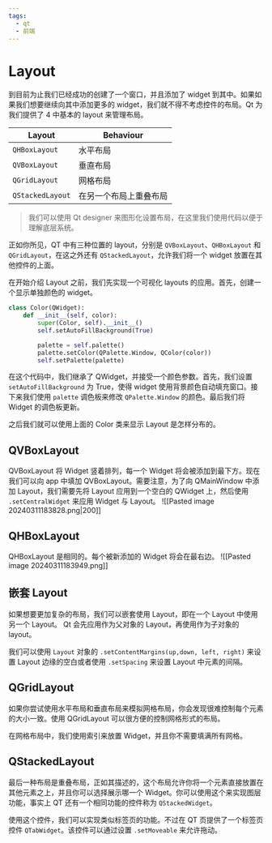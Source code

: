```yaml
---
tags:
  - qt
  - 前端
---
```

# Layout

到目前为止我们已经成功的创建了一个窗口，并且添加了 widget 到其中。如果如果我们想要继续向其中添加更多的 widget，我们就不得不考虑控件的布局。Qt 为我们提供了 4 中基本的 layout 来管理布局。

| Layout        | Behaviour |
| ------------- | --------- |
| `QHBoxLayout` | 水平布局  |
| `QVBoxLayout` | 垂直布局  |
| `QGridLayout` | 网格布局  |
| `QStackedLayout`               |    在另一个布局上重叠布局       |

> 我们可以使用 Qt designer 来图形化设置布局，在这里我们使用代码以便于理解底层系统。

正如你所见，QT 中有三种位置的 layout，分别是 `QVBoxLayout`、`QHBoxLayout` 和 `QGridLayout`，在这之外还有 `QStackedLayout`，允许我们将一个 widget 放置在其他控件的上面。

在开始介绍 Layout 之前，我们先实现一个可视化 layouts 的应用。首先，创建一个显示单独颜色的 widget。
```python
class Color(QWidget):
	def __init__(self, color):
		super(Color, self).__init__()
		self.setAutoFillBackground(True)

		palette = self.palette()
		palette.setColor(QPalette.Window, QColor(color))
		self.setPalette(palette)
```
 在这个代码中，我们继承了 QWidget，并接受一个颜色参数。首先，我们设置 `setAutoFillBackground` 为 True，使得 widget 使用背景颜色自动填充窗口。接下来我们使用 `palette` 调色板来修改 `QPalette.Window` 的颜色。最后我们将 Widget 的调色板更新。

之后我们就可以使用上面的 Color 类来显示 Layout 是怎样分布的。

## QVBoxLayout

QVBoxLayout 将 Widget 竖着排列，每一个 Widget 将会被添加到最下方。现在我们可以向 app 中填加 QVBoxLayout。需要注意，为了向 QMainWindow 中添加 Layout，我们需要先将 Layout 应用到一个空白的 QWidget 上，然后使用 `.setCentralWidget` 来应用 Widget 与 Layout。
![[Pasted image 20240311183828.png|200]]

## QHBoxLayout

QHBoxLayout 是相同的。每个被新添加的 Widget 将会在最右边。
![[Pasted image 20240311183949.png]]
## 嵌套 Layout

如果想要更加复杂的布局，我们可以嵌套使用 Layout，即在一个 Layout 中使用另一个 Layout。 Qt 会先应用作为父对象的 Layout，再使用作为子对象的 layout。

我们可以使用 `Layout` 对象的 `.setContentMargins(up,down, left, right)` 来设置 Layout 边缘的空白或者使用 `.setSpacing` 来设置 Layout 中元素的间隔。

## QGridLayout

如果你尝试使用水平布局和垂直布局来模拟网格布局，你会发现很难控制每个元素的大小一致。使用 QGridLayout 可以很方便的控制网格形式的布局。

在网格布局中，我们使用索引来放置 Widget，并且你不需要填满所有网格。

## QStackedLayout

最后一种布局是重叠布局，正如其描述的，这个布局允许你将一个元素直接放置在其他元素之上，并且你可以选择展示哪一个 Widget。你可以使用这个来实现图层功能，事实上 QT 还有一个相同功能的控件称为 `QStackedWidget`。

使用这个控件，我们可以实现类似标签页的功能。不过在 QT 页提供了一个标签页控件 `QTabWidget`。该控件可以通过设置 `.setMoveable` 来允许拖动。